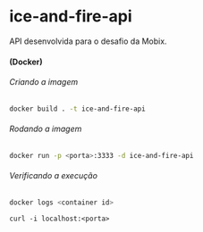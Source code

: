 # ice-and-fire-api

API desenvolvida para o desafio da Mobix.

#### (Docker)

###### Criando a imagem

```bash
docker build . -t ice-and-fire-api
```

###### Rodando a imagem

```bash
docker run -p <porta>:3333 -d ice-and-fire-api
```

###### Verificando a execução

```bash
docker logs <container id>
```

```
curl -i localhost:<porta>
```

